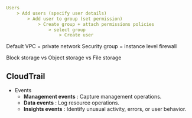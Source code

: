 
```yaml
Users 
    > Add users (specify user details) 
        > Add user to group (set permission) 
            > Create group + attach permissions policies 
                > select group 
                    > Create user
```

Default VPC = private network
Security group = instance level firewall 


Block storage vs Object storage vs File storage

## CloudTrail
- Events
  - **Management events** : Capture management operations.
  - **Data events** : Log resource operations.
  - **Insights events** : Identify unusual activity, errors, or user behavior.
 
